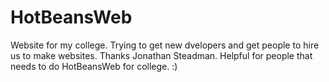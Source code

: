 # HotBeansWeb
Website for my college. 
Trying to get new dvelopers and get people to hire us to make websites.
Thanks Jonathan Steadman.
Helpful for people that needs to do HotBeansWeb for college. 
:)
